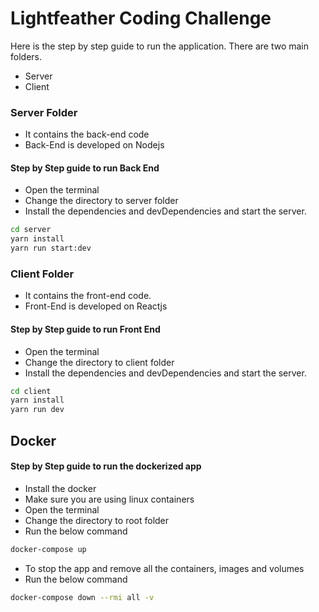 #  Lightfeather Coding Challenge

Here is the step by step guide to run the application. There are two main folders.

- Server
- Client

### Server Folder
- It contains the back-end code
- Back-End is developed on Nodejs

#### Step by Step guide to run Back End
- Open the terminal
- Change the directory to server folder
- Install the dependencies and devDependencies and start the server.

```sh
cd server
yarn install
yarn run start:dev
```

### Client Folder
- It contains the front-end code.
- Front-End is developed on Reactjs

#### Step by Step guide to run Front End
- Open the terminal
- Change the directory to client folder
- Install the dependencies and devDependencies and start the server.

```sh
cd client
yarn install
yarn run dev
```



## Docker

#### Step by Step guide to run the dockerized app
- Install the docker
- Make sure you are using linux containers
- Open the terminal
- Change the directory to root folder
- Run the below command

```sh
docker-compose up
```

- To stop the app and remove all the containers, images and volumes
- Run the below command

```sh
docker-compose down --rmi all -v
```
